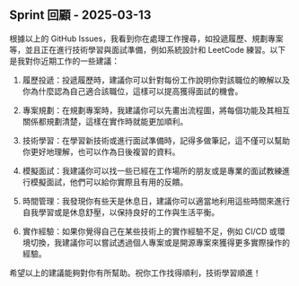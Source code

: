 ## Sprint 回顧 - 2025-03-13

根據以上的 GitHub Issues，我看到你在處理工作搜尋，如投遞履歷、規劃專案等，並且正在進行技術學習與面試準備，例如系統設計和 LeetCode 練習。以下是我對你近期工作的一些建議：

1. 履歷投遞：投遞履歷時，建議你可以針對每份工作說明你對該職位的瞭解以及你為什麼認為自己適合該職位，這樣可以提高獲得面試的機會。

2. 專案規劃：在規劃專案時，我建議你可以先畫出流程圖，將每個功能及其相互關係都規劃清楚，這樣在實作時就能更加順利。

3. 技術學習：在學習新技術或進行面試準備時，記得多做筆記，這不僅可以幫助你更好地理解，也可以作為日後複習的資料。

4. 模擬面試：我建議你可以找一些已經在工作場所的朋友或是專業的面試教練進行模擬面試，他們可以給你實際且有用的反饋。

5. 時間管理：我發現你有些天是休息日，建議你可以適當地利用這些時間來進行自我學習或是休息舒壓，以保持良好的工作與生活平衡。

6. 實作經驗：如果你覺得自己在某些技術上的實作經驗不足，例如 CI/CD 或環境切換，我建議你可以嘗試透過個人專案或是開源專案來獲得更多實際操作的經驗。

希望以上的建議能夠對你有所幫助。祝你工作找得順利，技術學習順進！
